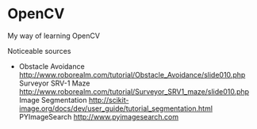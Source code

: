 # OpenCV
My way of learning OpenCV

Noticeable sources
- Obstacle Avoidance http://www.roborealm.com/tutorial/Obstacle_Avoidance/slide010.php
  Surveyor SRV-1 Maze http://www.roborealm.com/tutorial/Surveyor_SRV1_maze/slide010.php
  Image Segmentation http://scikit-image.org/docs/dev/user_guide/tutorial_segmentation.html
  PYImageSearch http://www.pyimagesearch.com
